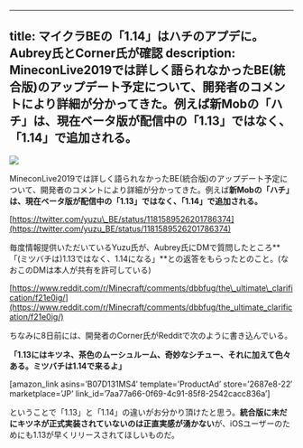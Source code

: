 
---
title: マイクラBEの「1.14」はハチのアプデに。Aubrey氏とCorner氏が確認
description: MineconLive2019では詳しく語られなかったBE(統合版)のアップデート予定について、開発者のコメントにより詳細が分かってきた。例えば新Mobの「ハチ」は、現在ベータ版が配信中の「1.13」ではなく、「1.14」で追加される。
---

![](https://cdn-ak.f.st-hatena.com/images/fotolife/s/sasigume/20210208/20210208120807.jpg)

MineconLive2019では詳しく語られなかったBE(統合版)のアップデート予定について、開発者のコメントにより詳細が分かってきた。例えば**新Mobの「ハチ」は、現在ベータ版が配信中の「1.13」ではなく、「1.14」で追加される。**

[https://twitter.com/yuzu\_BE/status/1181589526201786374](https://twitter.com/yuzu_BE/status/1181589526201786374)

毎度情報提供いただいているYuzu氏が、Aubrey氏にDMで質問したところ**「(ミツバチは)1.13ではなく、1.14になる」**との返答をもらったとのこと。(なおこのDMは本人が共有を許可している)

[https://www.reddit.com/r/Minecraft/comments/dbbfug/the\_ultimate\_clarification/f21e0ig/](https://www.reddit.com/r/Minecraft/comments/dbbfug/the_ultimate_clarification/f21e0ig/)

ちなみに8日前には、開発者のCorner氏がRedditで次のように書き込んでいる。

**「1.13にはキツネ、茶色のムーシュルーム、奇妙なシチュー、それに加えて色々ある。ミツバチは1.14で来るよ」**

\[amazon\_link asins=’B07D131MS4′ template=’ProductAd’ store=’2687e8-22′ marketplace=’JP’ link\_id=’7aa77a66-0f69-4c91-85f8-2542cacc836a’\]

ということで「1.13」と「1.14」の違いがお分かり頂けたと思う。**統合版に未だにキツネが正式実装されていないのは正直実感が湧かない**が、iOSユーザーのためにも1.13が早くリリースされてほしいものだ。
